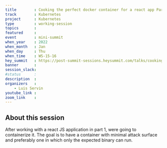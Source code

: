 ```yaml
---
title        : Cooking the perfect docker container for a react app Part 2
track        : Kubernetes
project      : Kubernetes
type         : working-session
topics       :
featured     :
event        : mini-summit
when_year    : 2022
when_month   : Jan
when_day     : Thu
when_time    : WS-15-16
hey_summit   : https://post-summit-sessions.heysummit.com/talks/cooking-the-perfect-reactjs-docker-container-part-2/
banner       : 
session_slack:
#status      : 
description  :
organizers   :
    - Luis Servin
youtube_link : 
zoom_link    : 
---
```


## About this session

After working with a react JS application in part 1, were going to containerize it. 
The goal is to have a container with minimal attack surface and preferably one in which only the expected binary can run.
